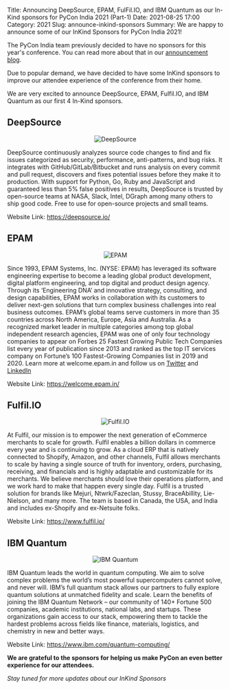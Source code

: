 Title: Announcing DeepSource, EPAM, FulFil.IO, and IBM Quantum as our In-Kind sponsors for PyCon India 2021 (Part-1)
Date: 2021-08-25 17:00
Category: 2021
Slug: announce-inkind-sponsors
Summary: We are happy to announce some of our InKind Sponsors for PyCon India 2021!


The PyCon India team previously decided to have no sponsors for this year's conference. You can read more about that in our [announcement blog](https://in.pycon.org/blog/2021/pycon-india-announcement.html).

Due to popular demand, we have decided to have some InKind sponsors to improve our attendee experience of the conference from their home.

We are very excited to announce DeepSource, EPAM, <span>Fulfil.IO</span>, and IBM Quantum as our first 4 In-Kind sponsors.


## DeepSource

<div align="center"><img alt="DeepSource" src="https://in.pycon.org/2021/images/deepsource.png"></div>

DeepSource continuously analyzes source code changes to find and fix issues categorized as security, performance, anti-patterns, and bug risks. It integrates with GitHub/GitLab/Bitbucket and runs analysis on every commit and pull request, discovers and fixes potential issues before they make it to production. With support for Python, Go, Ruby and JavaScript and guaranteed less than 5% false positives in results, DeepSource is trusted by open-source teams at NASA, Slack, Intel, DGraph among many others to ship good code. Free to use for open-source projects and small teams.

Website Link: https://deepsource.io/

## EPAM

<div align="center"><img alt="EPAM" src="https://in.pycon.org/2021/images/epam.svg"></div>

Since 1993, EPAM Systems, Inc. (NYSE: EPAM) has leveraged its software engineering expertise to become a leading global product development, digital platform engineering, and top digital and product design agency. Through its ‘Engineering DNA’ and innovative strategy, consulting, and design capabilities, EPAM works in collaboration with its customers to deliver next-gen solutions that turn complex business challenges into real business outcomes. EPAM’s global teams serve customers in more than 35 countries across North America, Europe, Asia and Australia. As a recognized market leader in multiple categories among top global independent research agencies, EPAM was one of only four technology companies to appear on Forbes 25 Fastest Growing Public Tech Companies list every year of publication since 2013 and ranked as the top IT services company on Fortune’s 100 Fastest-Growing Companies list in 2019 and 2020. Learn more at welcome.epam.in and follow us on [Twitter](https://twitter.com/EPAM_India) and [LinkedIn](https://www.linkedin.com/company/epam-systems/about/)

Website Link: https://welcome.epam.in/

## <span>Fulfil.IO</span>

<div align="center"><img alt="Fulfil.IO" src="https://in.pycon.org/2021/images/fulfil.png"></div>

At Fulfil, our mission is to empower the next generation of eCommerce merchants to scale for growth. Fulfil enables a billion dollars in commerce every year and is continuing to grow. As a cloud ERP that is natively connected to Shopify, Amazon, and other channels, Fulfil allows merchants to scale by having a single source of truth for inventory, orders, purchasing, receiving, and financials and is highly adaptable and
customizable for its merchants. We believe merchants should love their operations platform, and we work hard to make that happen every single day. Fulfil is a trusted solution for brands like Mejuri, Ntwrk/Fazeclan, Stussy, BraceAbillity, Lie-Nielson, and many more. The team is based in Canada, the USA, and India and includes ex-Shopify and ex-Netsuite folks.

Website Link: https://www.fulfil.io/

## IBM Quantum

<div align="center"><img alt="IBM Quantum" src="https://in.pycon.org/2021/images/IBM_Quantum.png"></div>

IBM Quantum leads the world in quantum computing. We aim to solve complex problems the world’s most powerful supercomputers cannot solve, and never will. IBM’s full quantum stack allows our partners to fully explore quantum solutions at unmatched fidelity and scale.
Learn the benefits of joining the IBM Quantum Network – our community of 140+ Fortune 500 companies, academic institutions, national labs, and startups. These organizations gain access to our stack, empowering them to tackle the hardest problems across fields like finance, materials, logistics, and chemistry in new and better ways.

Website Link: https://www.ibm.com/quantum-computing/


**We are grateful to the sponsors for helping us make PyCon an even better experience for our attendees.**

_Stay tuned for more updates about our InKind Sponsors_

